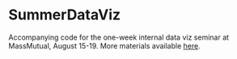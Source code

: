 # SummerDataViz

Accompanying code for the one-week internal data viz seminar at MassMutual, August 15-19. More materials available [here](http://www.science.smith.edu/~amcnamara/SummerDataViz.html). 
